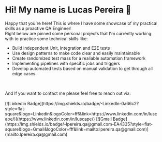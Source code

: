# Hi! My name is Lucas Pereira :wave:

Happy that you're here! This is where I have some showcase of my practical skills as a proactive QA Engineer! 
</br>
Right below are pinned some personal projects that I'm currently working with to practice some technical skills like:

* Build independent Unit, Integration and E2E tests 
* Use design patterns to make code clear and easily maintainable
* Create randomized test mass for a realiable automation framework
* Implementing pipelines with specific jobs and triggers
* Develop automated tests based on manual validation to get through all edge cases  

</br>
</br>
And If you want to contact me please feel free to reach out via:
</br>
</br> 
[![Linkedin Badge](https://img.shields.io/badge/-LinkedIn-0a66c2?style=flat-square&logo=Linkedin&logoColor=fff&link=https://www.linkedin.com/in/luscape/)](https://www.linkedin.com/in/luscape/) 
[![Gmail Badge](https://img.shields.io/badge/-lpereira.qa@gmail.com-EA4335?style=flat-square&logo=Gmail&logoColor=fff&link=mailto:lpereira.qa@gmail.com)](mailto:lpereira.qa@gmail.com)
